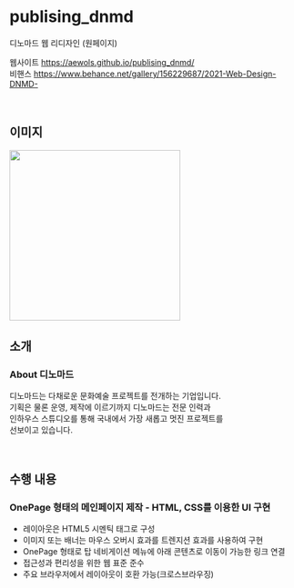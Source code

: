 # publising_dnmd
디노마드 웹 리디자인 (원페이지)

웹사이트 https://aewols.github.io/publising_dnmd/
<br>비핸스 https://www.behance.net/gallery/156229687/2021-Web-Design-DNMD-

<br>

## 이미지
<img src="publishing_pbg_2.png" width="300">

<br>

## 소개
### About 디노마드

디노마드는 다채로운 문화예술 프로젝트를 전개하는 기업입니다.
<br>기획은 물론 운영, 제작에 이르기까지 디노마드는 전문 인력과
<br>인하우스 스튜디오를 통해 국내에서 가장 새롭고 멋진 프로젝트를
<br>선보이고 있습니다.

<br>

## 수행 내용
### OnePage 형태의 메인페이지 제작 - HTML, CSS를 이용한 UI 구현

* 레이아웃은 HTML5 시멘틱 태그로 구성
* 이미지 또는 배너는 마우스 오버시 효과를 트렌지션 효과를 사용하여 구현
* OnePage 형태로 탑 네비게이션 메뉴에 아래 콘텐츠로 이동이 가능한 링크 연결
* 접근성과 편리성을 위한 웹 표준 준수
* 주요 브라우저에서 레이아웃이 호환 가능(크로스브라우징)
